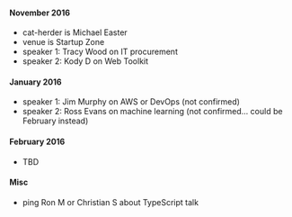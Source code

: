 
#### November 2016

* cat-herder is Michael Easter
* venue is Startup Zone
* speaker 1: Tracy Wood on IT procurement
* speaker 2: Kody D on Web Toolkit

#### January 2016

* speaker 1: Jim Murphy on AWS or DevOps (not confirmed) 
* speaker 2: Ross Evans on machine learning (not confirmed... could be February instead)

#### February 2016

* TBD

#### Misc

* ping Ron M or Christian S about TypeScript talk

